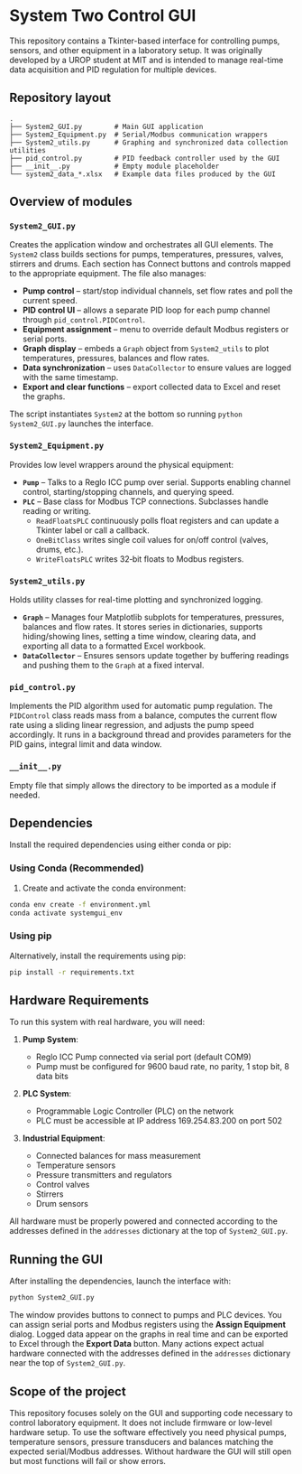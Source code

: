 # System Two Control GUI

This repository contains a Tkinter-based interface for controlling pumps, sensors, and other equipment in a laboratory setup. It was originally developed by a UROP student at MIT and is intended to manage real-time data acquisition and PID regulation for multiple devices.

## Repository layout

```
.
├── System2_GUI.py        # Main GUI application
├── System2_Equipment.py  # Serial/Modbus communication wrappers
├── System2_utils.py      # Graphing and synchronized data collection utilities
├── pid_control.py        # PID feedback controller used by the GUI
├── __init__.py           # Empty module placeholder
└── system2_data_*.xlsx   # Example data files produced by the GUI
```

## Overview of modules

### `System2_GUI.py`
Creates the application window and orchestrates all GUI elements. The `System2` class builds sections for pumps, temperatures, pressures, valves, stirrers and drums. Each section has Connect buttons and controls mapped to the appropriate equipment. The file also manages:

- **Pump control** – start/stop individual channels, set flow rates and poll the current speed.
- **PID control UI** – allows a separate PID loop for each pump channel through `pid_control.PIDControl`.
- **Equipment assignment** – menu to override default Modbus registers or serial ports.
- **Graph display** – embeds a `Graph` object from `System2_utils` to plot temperatures, pressures, balances and flow rates.
- **Data synchronization** – uses `DataCollector` to ensure values are logged with the same timestamp.
- **Export and clear functions** – export collected data to Excel and reset the graphs.

The script instantiates `System2` at the bottom so running `python System2_GUI.py` launches the interface.

### `System2_Equipment.py`
Provides low level wrappers around the physical equipment:

- **`Pump`** – Talks to a Reglo ICC pump over serial. Supports enabling channel control, starting/stopping channels, and querying speed.
- **`PLC`** – Base class for Modbus TCP connections. Subclasses handle reading or writing.
    - `ReadFloatsPLC` continuously polls float registers and can update a Tkinter label or call a callback.
    - `OneBitClass` writes single coil values for on/off control (valves, drums, etc.).
    - `WriteFloatsPLC` writes 32‑bit floats to Modbus registers.

### `System2_utils.py`
Holds utility classes for real-time plotting and synchronized logging.

- **`Graph`** – Manages four Matplotlib subplots for temperatures, pressures, balances and flow rates. It stores series in dictionaries, supports hiding/showing lines, setting a time window, clearing data, and exporting all data to a formatted Excel workbook.
- **`DataCollector`** – Ensures sensors update together by buffering readings and pushing them to the `Graph` at a fixed interval.

### `pid_control.py`
Implements the PID algorithm used for automatic pump regulation. The `PIDControl` class reads mass from a balance, computes the current flow rate using a sliding linear regression, and adjusts the pump speed accordingly. It runs in a background thread and provides parameters for the PID gains, integral limit and data window.

### `__init__.py`
Empty file that simply allows the directory to be imported as a module if needed.

## Dependencies
Install the required dependencies using either conda or pip:

### Using Conda (Recommended)
1. Create and activate the conda environment:
```bash
conda env create -f environment.yml
conda activate systemgui_env
```

### Using pip
Alternatively, install the requirements using pip:
```bash
pip install -r requirements.txt
```

## Hardware Requirements
To run this system with real hardware, you will need:
 
1. **Pump System**:
   - Reglo ICC Pump connected via serial port (default COM9)
   - Pump must be configured for 9600 baud rate, no parity, 1 stop bit, 8 data bits

2. **PLC System**:
   - Programmable Logic Controller (PLC) on the network
   - PLC must be accessible at IP address 169.254.83.200 on port 502

3. **Industrial Equipment**:
   - Connected balances for mass measurement
   - Temperature sensors
   - Pressure transmitters and regulators
   - Control valves
   - Stirrers
   - Drum sensors

All hardware must be properly powered and connected according to the addresses defined in the `addresses` dictionary at the top of `System2_GUI.py`.

## Running the GUI
After installing the dependencies, launch the interface with:

```bash
python System2_GUI.py
```

The window provides buttons to connect to pumps and PLC devices. You can assign serial ports and Modbus registers using the **Assign Equipment** dialog. Logged data appear on the graphs in real time and can be exported to Excel through the **Export Data** button. Many actions expect actual hardware connected with the addresses defined in the `addresses` dictionary near the top of `System2_GUI.py`.

## Scope of the project
This repository focuses solely on the GUI and supporting code necessary to control laboratory equipment. It does not include firmware or low-level hardware setup. To use the software effectively you need physical pumps, temperature sensors, pressure transducers and balances matching the expected serial/Modbus addresses. Without hardware the GUI will still open but most functions will fail or show errors.

